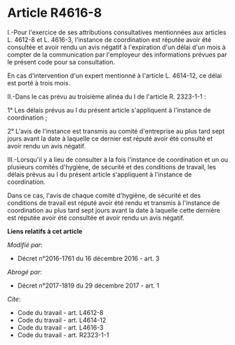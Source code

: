 # Article R4616-8

I.-Pour l'exercice de ses attributions consultatives mentionnées aux articles L. 4612-8 et L. 4616-3, l'instance de
coordination est réputée avoir été consultée et avoir rendu un avis négatif à l'expiration d'un délai d'un mois à compter de
la communication par l'employeur des informations prévues par le présent code pour sa consultation. 

En cas d'intervention d'un expert mentionné à l'article L. 4614-12, ce délai est porté à trois mois. 

II.-Dans le cas prévu au troisième alinéa du I de l'article R. 2323-1-1 : 

1° Les délais prévus au I du présent article s'appliquent à l'instance de coordination ; 

2° L'avis de l'instance est transmis au comité d'entreprise au plus tard sept jours avant la date à laquelle ce dernier est
réputé avoir été consulté et avoir rendu un avis négatif. 

III.-Lorsqu'il y a lieu de consulter à la fois l'instance de coordination et un ou plusieurs comités d'hygiène, de sécurité
et des conditions de travail, les délais prévus au I du présent article s'appliquent à l'instance de coordination. 

Dans ce cas, l'avis de chaque comité d'hygiène, de sécurité et des conditions de travail est réputé avoir été rendu et
transmis à l'instance de coordination au plus tard sept jours avant la date à laquelle cette dernière est réputée avoir été
consultée et avoir rendu un avis négatif.

**Liens relatifs à cet article**

_Modifié par_:

  - Décret n°2016-1761 du 16 décembre 2016 - art. 3

_Abrogé par_:

  - Décret n°2017-1819 du 29 décembre 2017 - art. 1

_Cite_:

  - Code du travail - art. L4612-8
  - Code du travail - art. L4614-12
  - Code du travail - art. L4616-3
  - Code du travail - art. R2323-1-1
